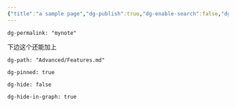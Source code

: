 ```yaml
---
{"title":"a sample page","dg-publish":true,"dg-enable-search":false,"dg-show-local-graph":true,"dg-permalink":"sample-page","dg-pinned":true,"dg-hide":false,"dg-hide-in-graph":true,"permalink":"/sample-page/","hideInGraph":true,"pinned":true,"dgShowLocalGraph":true,"dgPassFrontmatter":true}
---
```


```
dg-permalink: "mynote"
```
下边这个还能加上
```
dg-path: "Advanced/Features.md"
```
```
dg-pinned: true
```
```
dg-hide: false
```
```
dg-hide-in-graph: true
```
